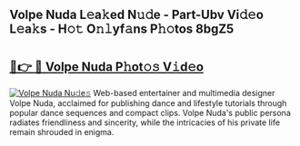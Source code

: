 ## Volpe Nuda L𝚎a𝚔ed N𝚞𝚍e - Part-Ubv Vi𝚍𝚎o L𝚎a𝚔s - H𝚘𝚝 O𝚗𝚕yf𝚊ns P𝚑𝚘tos 8bgZ5

# <h2><a href="http://kf4dfg.oniu.top/?m=Volpe+Nuda">🔗👉 🔴 Volpe Nuda P𝚑ot𝚘𝚜 V𝚒d𝚎o</a></h2>

[![Volpe Nuda Nu𝚍e𝚜](https://i.imgur.com/0qMVB7G.gif)](http://kf4dfg.oniu.top/?m=Volpe+Nuda)
Web-based entertainer and multimedia designer Volpe Nuda, acclaimed for publishing dance and lifestyle tutorials through popular dance sequences and compact clips. Volpe Nuda's public persona radiates friendliness and sincerity, while the intricacies of his private life remain shrouded in enigma.  
